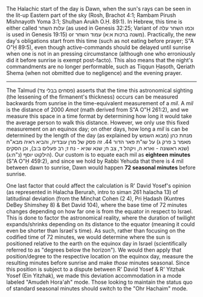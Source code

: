 The Halachic start of the day is Dawn, when the sun's rays can be seen in the lit-up Eastern part of the sky (Rosh, Brachot 4:1; Rambam Pirush Mishnayoth Yoma 3:1; Shulḥan Arukh O.Ḥ. 89:1). In Hebrew, this time is either called עלות השחר (as used in Genesis 32:25; Variant of וכמו השחר עלה is used in Genesis 19:15) or <span style="unicode-bidi: isolate;">עמוד השחר</span> (משנה ברכות א:א). Practically, the new day's obligations start from this time (such as not eating before prayer; S"A O"Ḥ 89:5), even though active-commands should be delayed until sunrise when one is not in an pressing circumstance (although one who erroniously did it before sunrise is exempt post-facto). This also means that the night's commandments are no longer performable, such as Tiqqun Ḥaṣoth, Qeriath Shema (when not obmitted due to negligence) and the evening prayer.

---

The Talmud (פסחים בבלי צד) asserts that the time this astronomical sighting (the lessening of the firmanent's thickness) occurs can be measured backwards from sunrise in the time-equivalent measurement of a *mil*. A *mil* is the distance of 2000 *Amot* (math derived from S"A O"Ḥ 261:2), and we measure this space in a time format by determining how long it would take the average person to walk this distance. However, we only use this fixed measurement on an equinox day; on other days, how long a *mil* is can be determined by the length of the day (as explained by מנחת כהן (מבוא השמש מאמר ב פרק ג) על שו"ת פאר הדור 44. זה פסק של מרן עובדיה, והביא ראיה מבא"ח (שנא ראשונה - וארא ה, ויקהל ד, צב ח; שנא שניא - נח ז; רב פעלים ב:ב), וכן הסקים הילקוט יוסף (נ"ח:ג)). Our custom is to equate each mil as **eighteen minutes** (S"A O"Ḥ 459:2), and since we hold by Rabbi Yehuda that there is 4 mil between dawn to sunrise, Dawn would happen **72 seasonal minutes** before sunrise.

One last factor that could affect the calculation is R' David Yosef's opinion (as represented in Halacha Berurah, intro to siman 261 halacha 13) of latitudinal deviation (from the Minchat Cohen (2 4), Pri Ḥadash (Kuntres DeBey Shimshey 8) & Bet David 104)</span>, where the base time of 72 minutes changes depending on how far one is from the equator in respect to Israel. This is done to factor the astronomical reality, where the duration of twilight expands/shrinks depending on its distance to the equator (meaning it could even be shorter than Israel's time). As such, rather than focusing on the codified time of 72 minutes, we would determine where the sun is positioned relative to the earth on the equinox day in Israel (scientifically referred to as "degrees below the horizon"). We would then apply that position/degree to the respective location on the equinox day, measure the resulting minutes before sunrise and make _those_ minutes seasonal. Since this position is subject to a dispute between R' David Yosef & R' Yitzḥak Yosef (Ein Yitzhak), we made this deviation accommodation in a mode labeled "Amudeh Hora'ah" mode. Those looking to maintain the status quo of standard seasonal minutes should switch to the "Ohr Hachaim" mode.